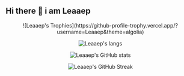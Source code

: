 ## Hi there 👋 i am Leaaep

<p align="center">
  ![Leaaep's Trophies](https://github-profile-trophy.vercel.app/?username=Leaaep&theme=algolia)
</p>

<p align="center">
  <img src="https://github-readme-stats.vercel.app/api/top-langs/?username=Leaaep&layout=donut-vertical&theme=algolia" alt="Leaaep's langs" />
</p>

<p align="center">
  <img src="https://github-readme-stats.vercel.app/api?username=Leaaep&show_icons=true&theme=algolia" alt="Leaaep's GitHub stats" />
</p>

<p align="center">
  <img src="https://github-readme-streak-stats.herokuapp.com/?user=Leaaep&theme=algolia" alt="Leaaep's GitHub Streak" />
</p>
